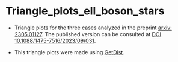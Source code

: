 # Triangle_plots_ell_boson_stars
* Triangle plots for the three cases analyzed in the preprint [arxiv: 2305.01127](https://arxiv.org/abs/2305.01127). The published version can be consulted at [DOI 10.1088/1475-7516/2023/09/031](https://iopscience.iop.org/article/10.1088/1475-7516/2023/09/031).

* This triangle plots were made using [GetDist](https://getdist.readthedocs.io/en/latest/).
